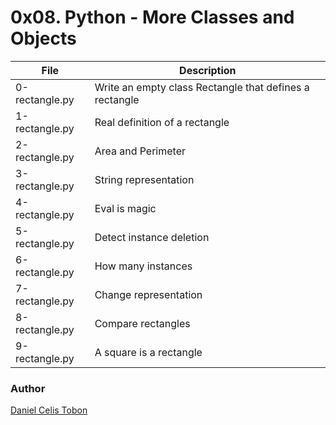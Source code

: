 # 0x08. Python - More Classes and Objects

| File | Description |
| ------ | ------ |
| 0-rectangle.py | Write an empty class Rectangle that defines a rectangle |
| 1-rectangle.py | Real definition of a rectangle |
| 2-rectangle.py | Area and Perimeter |
| 3-rectangle.py | String representation |
| 4-rectangle.py | Eval is magic |
| 5-rectangle.py | Detect instance deletion |
| 6-rectangle.py | How many instances |
| 7-rectangle.py | Change representation |
| 8-rectangle.py | Compare rectangles |
| 9-rectangle.py | A square is a rectangle |

### Author
[Daniel Celis Tobon](https://github.com/danicelistobon)
